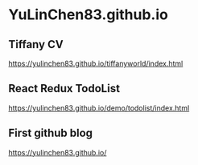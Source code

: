 # YuLinChen83.github.io
## Tiffany CV
https://yulinchen83.github.io/tiffanyworld/index.html
## React Redux TodoList
https://yulinchen83.github.io/demo/todolist/index.html
## First github blog
https://yulinchen83.github.io/